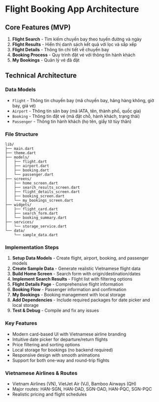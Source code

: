 # Flight Booking App Architecture

## Core Features (MVP)
1. **Flight Search** - Tìm kiếm chuyến bay theo tuyến đường và ngày
2. **Flight Results** - Hiển thị danh sách kết quả với lọc và sắp xếp
3. **Flight Details** - Thông tin chi tiết về chuyến bay
4. **Booking Process** - Quy trình đặt vé với thông tin hành khách
5. **My Bookings** - Quản lý vé đã đặt

## Technical Architecture

### Data Models
- `Flight` - Thông tin chuyến bay (mã chuyến bay, hãng hàng không, giờ bay, giá vé)
- `Airport` - Thông tin sân bay (mã IATA, tên, thành phố, quốc gia)
- `Booking` - Thông tin đặt vé (mã đặt chỗ, hành khách, trạng thái)
- `Passenger` - Thông tin hành khách (họ tên, giấy tờ tùy thân)

### File Structure
```
lib/
├── main.dart
├── theme.dart
├── models/
│   ├── flight.dart
│   ├── airport.dart
│   ├── booking.dart
│   └── passenger.dart
├── screens/
│   ├── home_screen.dart
│   ├── search_results_screen.dart
│   ├── flight_details_screen.dart
│   ├── booking_screen.dart
│   └── my_bookings_screen.dart
├── widgets/
│   ├── flight_card.dart
│   ├── search_form.dart
│   └── booking_summary.dart
├── services/
│   └── storage_service.dart
└── data/
    └── sample_data.dart
```

### Implementation Steps
1. **Setup Data Models** - Create flight, airport, booking, and passenger models
2. **Create Sample Data** - Generate realistic Vietnamese flight data
3. **Build Home Screen** - Search form with origin/destination/dates
4. **Implement Search Results** - Flight list with filtering options
5. **Flight Details Page** - Comprehensive flight information
6. **Booking Flow** - Passenger information and confirmation
7. **My Bookings** - Booking management with local storage
8. **Add Dependencies** - Include required packages for date picker and local storage
9. **Test & Debug** - Compile and fix any issues

### Key Features
- Modern card-based UI with Vietnamese airline branding
- Intuitive date picker for departure/return flights
- Price filtering and sorting options
- Local storage for bookings (no backend required)
- Responsive design with smooth animations
- Support for both one-way and round-trip flights

### Vietnamese Airlines & Routes
- Vietnam Airlines (VN), VietJet Air (VJ), Bamboo Airways (QH)
- Major routes: HAN-SGN, HAN-DAD, SGN-DAD, HAN-PQC, SGN-PQC
- Realistic pricing and flight schedules
